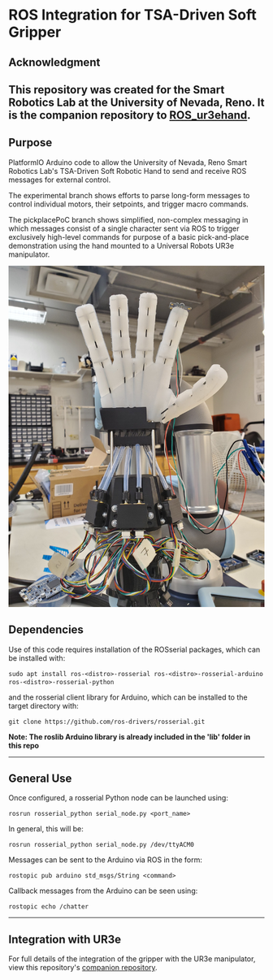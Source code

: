 # ROS Integration for TSA-Driven Soft Gripper

## Acknowledgment
This repository was created for the Smart Robotics Lab at the University of Nevada, Reno.
It is the companion repository to [ROS_ur3ehand](https://github.com/steven-swanbeck/ROS_ur3ehand).
---

## Purpose
PlatformIO Arduino code to allow the University of Nevada, Reno Smart Robotics Lab's TSA-Driven Soft Robotic Hand to send and receive ROS messages for external control. 

The experimental branch shows efforts to parse long-form messages to control individual motors, their setpoints, and trigger macro commands. 

The pickplacePoC branch shows simplified, non-complex messaging in which messages consist of a single character sent via ROS to trigger exclusively high-level commands for purpose of a basic pick-and-place demonstration using the hand mounted to a Universal Robots UR3e manipulator.

<img alt="Soft Gripper" src="/include/SoftGripper.jpg">

## Dependencies
Use of this code requires installation of the ROSserial packages, which can be installed with:
```console
sudo apt install ros-<distro>-rosserial ros-<distro>-rosserial-arduino ros-<distro>-rosserial-python
```
and the rosserial client library for Arduino, which can be installed to the target directory with:
```console
git clone https://github.com/ros-drivers/rosserial.git
```
**Note: The roslib Arduino library is already included in the 'lib' folder in this repo**
***
## General Use
Once configured, a rosserial Python node can be launched using:
```console
rosrun rosserial_python serial_node.py <port_name>
```
In general, this will be:
```console
rosrun rosserial_python serial_node.py /dev/ttyACM0
```
Messages can be sent to the Arduino via ROS in the form:
```console
rostopic pub arduino std_msgs/String <command>
```
Callback messages from the Arduino can be seen using:
```console
rostopic echo /chatter
```
---
## Integration with UR3e
For full details of the integration of the gripper with the UR3e manipulator, view this repository's [companion repository](https://github.com/steven-swanbeck/ROS_ur3ehand).
